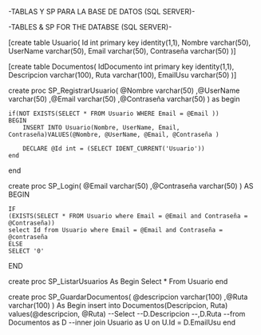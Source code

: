 -TABLAS Y SP PARA LA BASE DE DATOS (SQL SERVER)-

-TABLES & SP FOR THE DATABSE (SQL SERVER)-




[create table Usuario(
Id int primary key identity(1,1),
Nombre varchar(50),
UserName varchar(50),
Email varchar(50),
Contraseña varchar(50)
)]




[create table Documentos(
IdDocumento int primary key identity(1,1),
Descripcion varchar(100),
Ruta varchar(100),
EmailUsu varchar(50)
)]




create proc SP_RegistrarUsuario(
@Nombre varchar(50)
,@UserName varchar(50)
,@Email varchar(50)
,@Contraseña varchar(50)
)
as
begin

	if(NOT EXISTS(SELECT * FROM Usuario WHERE Email = @Email ))
	BEGIN
		INSERT INTO Usuario(Nombre, UserName, Email, Contraseña)VALUES(@Nombre, @UserName, @Email, @Contraseña )

		DECLARE @Id int = (SELECT IDENT_CURRENT('Usuario'))
	end
  
end




create proc SP_Login(
@Email varchar(50)
,@Contraseña varchar(50)
)
AS
BEGIN

	IF
	(EXISTS(SELECT * FROM Usuario where Email = @Email and Contraseña = @Contraseña))
	select Id from Usuario where Email = @Email and Contraseña = @contraseña
	ELSE
	SELECT '0'
  
END




create proc SP_ListarUsuarios
As
Begin
Select * From Usuario
end



create proc SP_GuardarDocumentos(
@descripcion varchar(100)
,@Ruta varchar(100)
)
As
Begin
	insert into Documentos(Descripcion, Ruta) values(@descripcion, @Ruta)
	--Select
	--D.Descripcion
	--,D.Ruta
	--from Documentos as D
	--inner join Usuario as U on U.Id = D.EmailUsu
end

